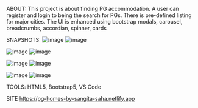 ABOUT:
This project is about finding PG accommodation. A user can register and login to being the search for PGs. There is pre-defined listing for major cities.
The UI is enhanced using bootstrap modals, carousel, breadcrumbs, accordian, spinner, cards

SNAPSHOTS:
![image](https://github.com/user-attachments/assets/ad76bffd-91aa-45ae-93e7-29abdb1d9531)
![image](https://github.com/user-attachments/assets/35c89980-0f4c-4c58-9a0f-15804b517d21)

![image](https://github.com/user-attachments/assets/14300457-1b62-4848-a308-3eae729769d8)
![image](https://github.com/user-attachments/assets/7ab83f5a-563f-4722-bf95-5a5a95f1471e)

![image](https://github.com/user-attachments/assets/954f4316-7abe-4961-9256-66b9ec8d022a)
![image](https://github.com/user-attachments/assets/32052eeb-23ab-489e-a9f3-2fbe306c12c2)

![image](https://github.com/user-attachments/assets/8542c2fe-5b9b-40d6-ba58-15fca6b24b14)
![image](https://github.com/user-attachments/assets/ad04b466-5049-4db3-88ca-0a7e443a0989)

TOOLS:
HTML5, Bootstrap5, VS Code

SITE
https://pg-homes-by-sangita-saha.netlify.app
